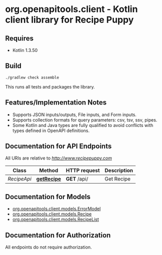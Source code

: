 # org.openapitools.client - Kotlin client library for Recipe Puppy

## Requires

* Kotlin 1.3.50

## Build

```
./gradlew check assemble
```

This runs all tests and packages the library.

## Features/Implementation Notes

* Supports JSON inputs/outputs, File inputs, and Form inputs.
* Supports collection formats for query parameters: csv, tsv, ssv, pipes.
* Some Kotlin and Java types are fully qualified to avoid conflicts with types defined in OpenAPI definitions.


<a name="documentation-for-api-endpoints"></a>
## Documentation for API Endpoints

All URIs are relative to *http://www.recipepuppy.com*

Class | Method | HTTP request | Description
------------ | ------------- | ------------- | -------------
*RecipeApi* | [**getRecipe**](docs/RecipeApi.md#getrecipe) | **GET** /api/ | Get Recipe


<a name="documentation-for-models"></a>
## Documentation for Models

 - [org.openapitools.client.models.ErrorModel](docs/ErrorModel.md)
 - [org.openapitools.client.models.Recipe](docs/Recipe.md)
 - [org.openapitools.client.models.RecipeList](docs/RecipeList.md)


<a name="documentation-for-authorization"></a>
## Documentation for Authorization

All endpoints do not require authorization.
